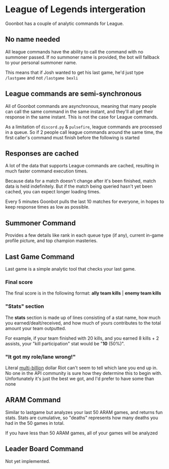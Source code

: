 # League of Legends intergeration
Goonbot has a couple of analytic commands for League.

## No name needed
All league commands have the ability to call the command with no summoner passed. If no summoner name is provided, the bot will fallback to your personal summoner name.

This means that if Josh wanted to get his last game, he'd just type `/lastgame` and not `/lastgame bexli`

## League commands are semi-synchronous
All of Goonbot commands are asynchronous, meaning that many people can call the same command in the same instant, and they'll all get their response in the same instant. This is not the case for League commands.

As a limitation of `discord.py` & `pulsefire`, league commands are processed in a queue. So if 2 people call league commands around the same time, the first caller's command must finish before the following is started

## Responses are cached
A lot of the data that supports League commands are cached, resulting in much faster command execution times.

Because data for a match doesn't change after it's been finished, match data is held indefinitely. But if the match being queried hasn't yet been cached, you can expect longer loading times.

Every 5 minutes Goonbot pulls the last 10 matches for everyone, in hopes to keep response times as low as possible.

## **Summoner** Command
Provides a few details like rank in each queue type (if any), current in-game profile picture, and top champion masteries.

## **Last Game** Command
Last game is a simple analytic tool that checks your last game.

### Final score
The final score is in the following format: **ally team kills** | **enemy team kills**

### "Stats" section
The **stats** section is made up of lines consisting of a stat name, how much you earned/dealt/received, and how much of yours contributes to the total amount your team outputted.

For example, if your team finished with 20 kills, and you earned 8 kills + 2 assists, your "kill participation" stat would be "**10** (50%)".

### "It got my role/lane wrong!"
Literal [multi-billion](https://levvvel.com/riot-games-statistics/) dollar Riot can't seem to tell which lane you end up in. No one in the API community is sure how they determine this to begin with. Unfortunately it's just the best we got, and I'd prefer to have some than none

## **ARAM** Command
Similar to lastgame but analyzes your last 50 ARAM games, and returns fun stats. Stats are cumulative, so "deaths" represents how many deaths you had in the 50 games in total.

If you have less than 50 ARAM games, all of your games will be analyzed

## **Leader Board** Command
Not yet implemented.